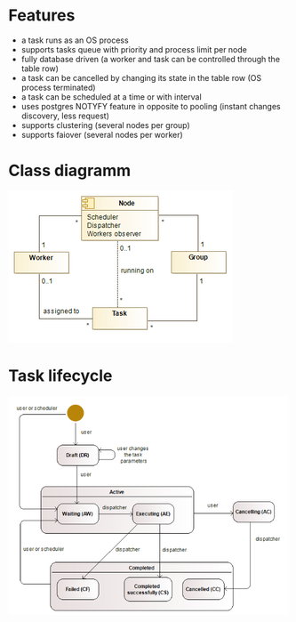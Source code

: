 # Features
* a task runs as an OS process
* supports tasks queue with priority and process limit per node
* fully database driven (a worker and task can be controlled through the table row)
* a task can be cancelled by changing its state in the table row (OS process terminated)
* a task can be scheduled at a time or with interval
* uses postgres NOTYFY feature in opposite to pooling (instant changes discovery, less request)
* supports clustering (several nodes per group)
* supports faiover (several nodes per worker)

# Class diagramm
![Class diagramm](doc/images/classes.png)

# Task lifecycle
![Task lifecycle](doc/images/task_lifecycle.png)
